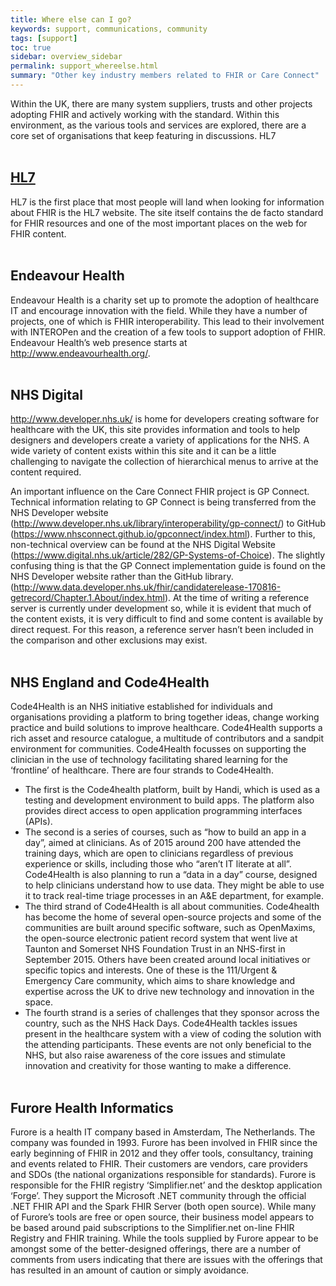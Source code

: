 ```yaml
---
title: Where else can I go?
keywords: support, communications, community 
tags: [support]
toc: true
sidebar: overview_sidebar
permalink: support_whereelse.html
summary: "Other key industry members related to FHIR or Care Connect"
---
```


Within the UK, there are many system suppliers, trusts and other projects adopting FHIR and actively working with the standard. Within this environment, as the various tools and services are explored, there are a core set of organisations that keep featuring in discussions.
HL7
<br><br>
## [HL7](http://www.hl7.org/fhir/)
HL7 is the first place that most people will land when looking for information about FHIR is the HL7 website. The site itself contains the de facto standard for FHIR resources and one of the most important places on the web for FHIR content.
<br><br>
## Endeavour Health
Endeavour Health is a charity set up to promote the adoption of healthcare IT and encourage innovation with the field. While they have a number of projects, one of which is FHIR interoperability. This lead to their involvement with INTEROPen and the creation of a few tools to support adoption of FHIR. Endeavour Health’s web presence starts at http://www.endeavourhealth.org/.
<br><br>
## NHS Digital
http://www.developer.nhs.uk/ is home for developers creating software for healthcare with the UK, this site provides information and tools to help designers and developers create a variety of applications for the NHS. A wide variety of content exists within this site and it can be a little challenging to navigate the collection of hierarchical menus to arrive at the content required.

An important influence on the Care Connect FHIR project is GP Connect. Technical information relating to GP Connect is being transferred from the NHS Developer website (http://www.developer.nhs.uk/library/interoperability/gp-connect/) to GitHub (https://www.nhsconnect.github.io/gpconnect/index.html). Further to this, non-technical overview can be found at the NHS Digital Website (https://www.digital.nhs.uk/article/282/GP-Systems-of-Choice).  The slightly confusing thing is that the GP Connect implementation guide is found on the NHS Developer website rather than the GitHub library. (http://www.data.developer.nhs.uk/fhir/candidaterelease-170816-getrecord/Chapter.1.About/index.html). At the time of writing a reference server is currently under development so, while it is evident that much of the content exists, it is very difficult to find and some content is available by direct request. For this reason, a reference server hasn’t been included in the comparison and other exclusions may exist.
<br><br>
## NHS England and Code4Health
Code4Health is an NHS initiative established for individuals and organisations providing a platform to bring together ideas, change working practice and build solutions to improve healthcare. Code4Health supports a rich asset and resource catalogue, a multitude of contributors and a sandpit environment for communities.
Code4Health focusses on supporting the clinician in the use of technology facilitating shared learning for the ‘frontline’ of healthcare.
There are four strands to Code4Health.
* The first is the Code4health platform, built by Handi, which is used as a testing and development environment to build apps. The platform also provides direct access to open application programming interfaces (APIs).
* The second is a series of courses, such as “how to build an app in a day”, aimed at clinicians. As of 2015 around 200 have attended the training days, which are open to clinicians regardless of previous experience or skills, including those who “aren’t IT literate at all”. Code4Health is also planning to run a “data in a day” course, designed to help clinicians understand how to use data. They might be able to use it to track real-time triage processes in an A&E department, for example.
* The third strand of Code4Health is all about communities. Code4health has become the home of several open-source projects and some of the communities are built around specific software, such as OpenMaxims, the open-source electronic patient record system that went live at Taunton and Somerset NHS Foundation Trust in an NHS-first in September 2015. Others have been created around local initiatives or specific topics and interests. One of these is the 111/Urgent & Emergency Care community, which aims to share knowledge and expertise across the UK to drive new technology and innovation in the space.  
* The fourth strand is a series of challenges that they sponsor across the country, such as the NHS Hack Days. Code4Health tackles issues present in the healthcare system with a view of coding the solution with the attending participants. These events are not only beneficial to the NHS, but also raise awareness of the core issues and stimulate innovation and creativity for those wanting to make a difference.
<br><br> 
## Furore Health Informatics
Furore is a health IT company based in Amsterdam, The Netherlands. The company was founded in 1993. Furore has been involved in FHIR since the early beginning of FHIR in 2012 and they offer tools, consultancy, training and events related to FHIR. Their customers are vendors, care providers and SDOs (the national organizations responsible for standards). Furore is responsible for the FHIR registry ‘Simplifier.net’ and the desktop application ‘Forge’. They support the Microsoft .NET community through the official .NET FHIR API and the Spark FHIR Server (both open source).
While many of Furore’s tools are free or open source, their business model appears to be based around paid subscriptions to the Simplifier.net on-line FHIR Registry and FHIR training.
While the tools supplied by Furore appear to be amongst some of the better-designed offerings, there are a number of comments from users indicating that there are issues with the offerings that has resulted in an amount of caution or simply avoidance.
